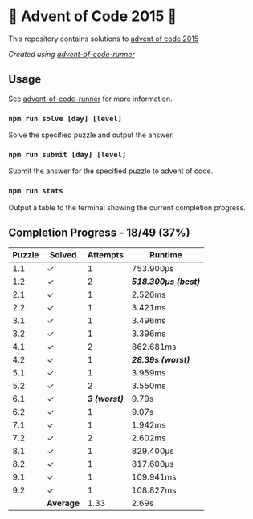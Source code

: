 # :santa: Advent of Code 2015 :christmas_tree:

This repository contains solutions to [advent of code 2015](https://adventofcode.com/2015) 

_Created using [advent-of-code-runner](https://github.com/beakerandjake/advent-of-code-runner)_

## Usage
See [advent-of-code-runner](https://github.com/beakerandjake/advent-of-code-runner) for more information.

### `npm run solve [day] [level]`
Solve the specified puzzle and output the answer.

### `npm run submit [day] [level]`
Submit the answer for the specified puzzle to advent of code.

### `npm run stats`
Output a table to the terminal showing the current completion progress.

<!--Please do not delete the following comments, they are required to save your stats to this file.-->
<!--START_AUTOGENERATED_COMPLETION_PROGRESS_SECTION-->
## Completion Progress - 18/49 (37%)

| Puzzle | Solved | Attempts | Runtime |
| --- | --- | --- | --- |
| 1.1 | ✓ | 1 | 753.900μs |
| 1.2 | ✓ | 2 | ***518.300μs (best)*** |
| 2.1 | ✓ | 1 | 2.526ms |
| 2.2 | ✓ | 1 | 3.421ms |
| 3.1 | ✓ | 1 | 3.496ms |
| 3.2 | ✓ | 1 | 3.396ms |
| 4.1 | ✓ | 2 | 862.681ms |
| 4.2 | ✓ | 1 | ***28.39s (worst)*** |
| 5.1 | ✓ | 1 | 3.959ms |
| 5.2 | ✓ | 2 | 3.550ms |
| 6.1 | ✓ | ***3 (worst)*** | 9.79s |
| 6.2 | ✓ | 1 | 9.07s |
| 7.1 | ✓ | 1 | 1.942ms |
| 7.2 | ✓ | 2 | 2.602ms |
| 8.1 | ✓ | 1 | 829.400μs |
| 8.2 | ✓ | 1 | 817.600μs |
| 9.1 | ✓ | 1 | 109.941ms |
| 9.2 | ✓ | 1 | 108.827ms |
|  | **Average** | 1.33 | 2.69s |
<!--END_AUTOGENERATED_COMPLETION_PROGRESS_SECTION-->